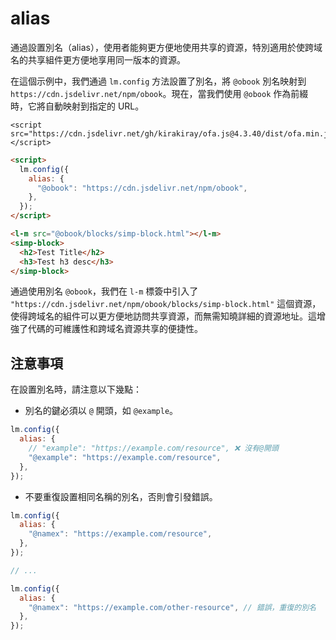 # alias

通過設置別名（alias），使用者能夠更方便地使用共享的資源，特別適用於使跨域名的共享組件更方便地享用同一版本的資源。

在這個示例中，我們通過 `lm.config` 方法設置了別名，將 `@obook` 別名映射到 `https://cdn.jsdelivr.net/npm/obook`。現在，當我們使用 `@obook` 作為前綴時，它將自動映射到指定的 URL。

<html-viewer>

```
<script src="https://cdn.jsdelivr.net/gh/kirakiray/ofa.js@4.3.40/dist/ofa.min.js"></script>
```

```html
<script>
  lm.config({
    alias: {
      "@obook": "https://cdn.jsdelivr.net/npm/obook",
    },
  });
</script>

<l-m src="@obook/blocks/simp-block.html"></l-m>
<simp-block>
  <h2>Test Title</h2>
  <h3>Test h3 desc</h3>
</simp-block>
```

</html-viewer>

通過使用別名 `@obook`，我們在 `l-m` 標簽中引入了 `"https://cdn.jsdelivr.net/npm/obook/blocks/simp-block.html"` 這個資源，使得跨域名的組件可以更方便地訪問共享資源，而無需知曉詳細的資源地址。這增強了代碼的可維護性和跨域名資源共享的便捷性。

## 注意事項

在設置別名時，請注意以下幾點：

- 別名的鍵必須以 `@` 開頭，如 `@example`。

```javascript
lm.config({
  alias: {
    // "example": "https://example.com/resource", ❌ 沒有@開頭
    "@example": "https://example.com/resource",
  },
});
```

- 不要重復設置相同名稱的別名，否則會引發錯誤。

```javascript
lm.config({
  alias: {
    "@namex": "https://example.com/resource",
  },
});

// ...

lm.config({
  alias: {
    "@namex": "https://example.com/other-resource", // 錯誤，重復的別名
  },
});
```